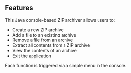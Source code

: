 ## Features

This Java console-based ZIP archiver allows users to:

- Create a new ZIP archive
- Add a file to an existing archive
- Remove a file from an archive
- Extract all contents from a ZIP archive
- View the contents of an archive
- Exit the application

Each function is triggered via a simple menu in the console.
